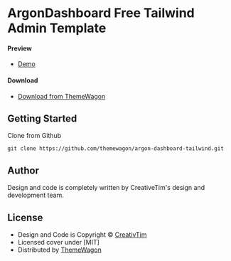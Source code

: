 # ArgonDashboard Free Tailwind Admin Template

#### Preview

 - [Demo](https://themewagon.github.io/argon-dashboard-tailwind/)

#### Download
 - [Download from ThemeWagon](https://themewagon.com/themes/argon-dashboard-tailwind/)
 
 
## Getting Started

Clone from Github 
```
git clone https://github.com/themewagon/argon-dashboard-tailwind.git
```
## Author

Design and code is completely written by CreativeTim's design and development team.  


## License

 - Design and Code is Copyright &copy; [CreativTim](https://www.creative-tim.com/)
 - Licensed cover under [MIT]
 - Distributed by [ThemeWagon](https://themewagon.com)

